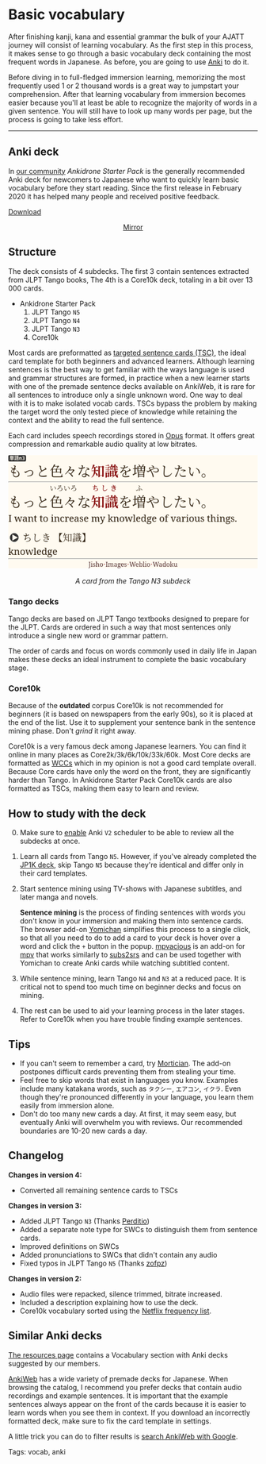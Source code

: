 # Basic vocabulary

After finishing kanji, kana and essential grammar
the bulk of your AJATT journey will consist of learning vocabulary.
As the first step in this process,
it makes sense to go through a basic vocabulary deck
containing the most frequent words in Japanese.
As before, you are going to use [Anki](setting-up-anki.html) to do it.

Before diving in to full-fledged immersion learning,
memorizing the most frequently used 1 or 2 thousand words
is a great way to jumpstart your comprehension.
After that learning vocabulary from immersion becomes easier
because you'll at least be able to recognize the majority of words in a given sentence.
You will still have to look up many words per page,
but the process is going to take less effort.

****

## Anki deck

In
[our community](join-our-community.html)
*Ankidrone Starter Pack* is the generally recommended Anki deck for newcomers to Japanese
who want to quickly learn basic vocabulary before they start reading.
Since the first release in February 2020 it has helped many people and received positive feedback.

<p class="download_button"><a href="https://t.me/ajatt_tools/60">Download</a></p>
<p style="text-align:center;"><a href="https://files.catbox.moe/8cm3qs.apkg">Mirror</a></p>

## Structure

The deck consists of 4 subdecks.
The first 3 contain sentences extracted from JLPT Tango books,
The 4th is a Core10k deck,
totaling in a bit over 13 000 cards.

* Ankidrone Starter Pack
	1) JLPT Tango `N5`
	1) JLPT Tango `N4`
	1) JLPT Tango `N3`
	1) Core10k

Most cards are preformatted as
[targeted sentence cards (TSC)](discussing-various-card-templates.html#targeted-sentence-cards-or-mpvacious-cards),
the ideal card template for both beginners and advanced learners.
Although learning sentences is the best way
to get familiar with the ways language is used and grammar structures are formed,
in practice when a new learner starts with one of the premade sentence decks available on AnkiWeb,
it is rare for all sentences to introduce only a single unknown word.
One way to deal with it is to make isolated vocab cards.
TSCs bypass the problem by making the target word the only tested piece of knowledge
while retaining the context and the ability to read the full sentence.

Each card includes speech recordings stored in
[Opus](https://opus-codec.org/) format.
It offers great compression and remarkable audio quality at low bitrates.

<p align="center"><img alt="screenshot" class="shadow" src="img/jlpt-tango-n3-card.webp"></p>
<p align="center"><i>A card from the Tango N3 subdeck</i></p>

### Tango decks

Tango decks are based on JLPT Tango textbooks
designed to prepare for the JLPT.
Cards are ordered in such a way
that most sentences only introduce a single new word or grammar pattern.

The order of cards and focus on words commonly used in daily life in Japan
makes these decks an ideal instrument to complete the basic vocabulary stage.

### Core10k

Because of the **outdated** corpus Core10k is not recommended for beginners
(it is based on newspapers from the early 90s),
so it is placed at the end of the list.
Use it to supplement your sentence bank in the sentence mining phase.
Don't *grind* it right away.

Core10k is a very famous deck among Japanese learners.
You can find it online in many places as Core2k/3k/6k/10k/33k/60k.
Most Core decks are formatted as
[WCCs](discussing-various-card-templates.html#word-context-cards)
which in my opinion is not a good card template overall.
Because Core cards have only the word on the front,
they are significantly harder than Tango.
In Ankidrone Starter Pack Core10k cards are also formatted as TSCs,
making them easy to learn and review.

## How to study with the deck
0) Make sure to
[enable](setting-up-anki.html#preferences)
Anki `V2` scheduler to be able to review all the subdecks at once.
1) Learn all cards from Tango `N5`.
However, if you've already completed the
[JP1K deck](jp1k-anki-deck.html),
skip Tango `N5` because they're identical and differ only in their card templates.
2) Start sentence mining using TV-shows with Japanese subtitles, and later manga and novels.

	**Sentence mining** is the process of finding sentences
	with words you don't know in your immersion and making them into sentence cards.
	The browser add-on
	[Yomichan](https://foosoft.net/projects/yomichan/)
	simplifies this process to a single click,
	so that all you need to do to add a card to your deck is hover over a word
	and click the `+` button in the popup.
	[mpvacious](https://github.com/Ajatt-Tools/mpvacious)
	is an add-on for
	[mpv](https://wiki.archlinux.org/index.php/Mpv)
	that works similarly to
	[subs2srs](https://aur.archlinux.org/packages/subs2srs/)
	and can be used together with Yomichan
	to create Anki cards while watching subtitled content.

3) While sentence mining, learn Tango `N4` and `N3` at a reduced pace.
It is critical not to spend too much time on beginner decks and focus on mining.
4) The rest can be used to aid your learning process in the later stages.
Refer to Core10k when you have trouble finding example sentences.

## Tips

* If you can't seem to remember a card, try [Mortician](https://ankiweb.net/shared/info/1255924302).
The add-on postpones difficult cards preventing them from stealing your time.
* Feel free to skip words that exist in languages you know.
Examples include many katakana words, such as `タクシー`, `エアコン`, `イクラ`.
Even though they're pronounced differently in your language,
you learn them easily from immersion alone.
* Don't do too many new cards a day.
At first, it may seem easy,
but eventually Anki will overwhelm you with reviews.
Our recommended boundaries are 10-20 new cards a day.

## Changelog

**Changes in version 4:**
* Converted all remaining sentence cards to TSCs

**Changes in version 3:**
* Added JLPT Tango `N3` (Thanks [Perditio](https://ankiweb.net/shared/info/519347273))
* Added a separate note type for SWCs to distinguish them from sentence cards.
* Improved definitions on SWCs
* Added pronunciations to SWCs that didn't contain any audio
* Fixed typos in JLPT Tango `N5` (Thanks [zofpz](https://matrix.to/#/@zofpz:matrix.org))

**Changes in version 2:**
* Audio files were repacked, silence trimmed, bitrate increased.
* Included a description explaining how to use the deck.
* Core10k vocabulary sorted using the [Netflix frequency list](https://t.me/ajatt_tools/18).

## Similar Anki decks

[The resources page](resources.html#vocabulary)
contains a Vocabulary section with Anki decks suggested by our members.

[AnkiWeb](https://ankiweb.net/shared/decks/japanese)
has a wide variety of premade decks for Japanese.
When browsing the catalog,
I recommend you prefer decks that contain audio recordings and example sentences.
It is important that the example sentences always appear on the front of the cards
because it is easier to learn words when you see them in context.
If you download an incorrectly formatted deck, make sure to fix the card template in settings.

A little trick you can do to filter results is
[search AnkiWeb with Google](https://www.google.co.jp/search?q=site%3Aankiweb.net+japanese+sentences+audio&hl=ja).

Tags: vocab, anki

